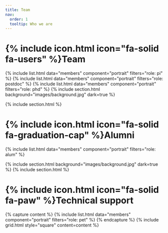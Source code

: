 ```yaml
---
title: Team
nav:
  order: 1
  tooltip: Who we are
---
```


# {% include icon.html icon="fa-solid fa-users" %}Team


{% include list.html data="members" component="portrait" filters="role: pi" %}
{% include list.html data="members" component="portrait" filters="role: postdoc" %}
{% include list.html data="members" component="portrait" filters="role: phd" %}
{% include section.html background="images/background.jpg" dark=true %}

{% include section.html %}


# {% include icon.html icon="fa-solid fa-graduation-cap" %}Alumni

{% include list.html data="members" component="portrait" filters="role: alum" %}

{% include section.html background="images/background.jpg" dark=true %}
{% include section.html %}

# {% include icon.html icon="fa-solid fa-paw" %}Technical support

{% capture content %}
{% include list.html data="members" component="portrait" filters="role: pet" %}
{% endcapture %}
{% include grid.html style="square" content=content   %}
